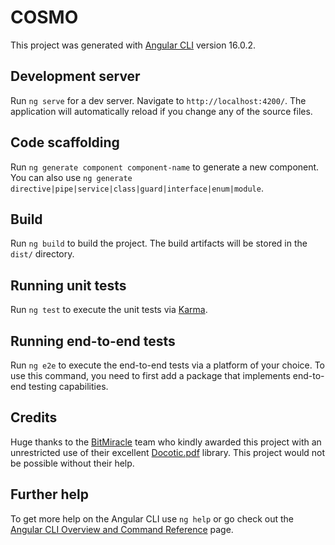 # COSMO

This project was generated with [Angular CLI](https://github.com/angular/angular-cli) version 16.0.2.

## Development server

Run `ng serve` for a dev server. Navigate to `http://localhost:4200/`. The application will automatically reload if you change any of the source files.

## Code scaffolding

Run `ng generate component component-name` to generate a new component. You can also use `ng generate directive|pipe|service|class|guard|interface|enum|module`.

## Build

Run `ng build` to build the project. The build artifacts will be stored in the `dist/` directory.

## Running unit tests

Run `ng test` to execute the unit tests via [Karma](https://karma-runner.github.io).

## Running end-to-end tests

Run `ng e2e` to execute the end-to-end tests via a platform of your choice. To use this command, you need to first add a package that implements end-to-end testing capabilities.

## Credits

Huge thanks to the [BitMiracle](https://bitmiracle.com/) team who kindly awarded this project with an unrestricted use of their excellent [Docotic.pdf](https://bitmiracle.com/pdf-library/) library. This project would not be possible without their help.

## Further help

To get more help on the Angular CLI use `ng help` or go check out the [Angular CLI Overview and Command Reference](https://angular.io/cli) page.
